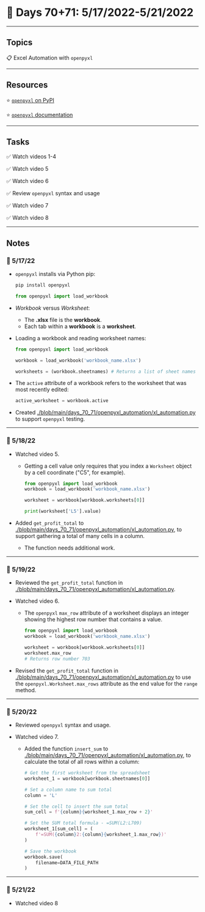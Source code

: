 # :calendar: Days 70+71: 5/17/2022-5/21/2022

---

## Topics

:clipboard: Excel Automation with `openpyxl`

---

## Resources

:star: [`openpyxl` on PyPI](https://pypi.org/project/openpyxl)

:star: [`openpyxl` documentation](https://openpyxl.readthedocs.io/en/stable)

---

## Tasks

:white_check_mark: Watch videos 1-4

:white_check_mark: Watch video 5

:white_check_mark: Watch video 6

:white_check_mark: Review `openpyxl` syntax and usage

:white_check_mark: Watch video 7

:white_check_mark: Watch video 8

---

## Notes

### :notebook: 5/17/22

- `openpyxl` installs via Python pip:

    ```bash
    pip install openpyxl
    ```

    ```python
    from openpyxl import load_workbook
    ```

- _Workbook_ versus _Worksheet_:
    - The **.xlsx** file is the **workbook**.
    - Each tab within a **workbook** is a **worksheet**.

- Loading a workbook and reading worksheet names:

    ```python
    from openpyxl import load_workbook

    workbook = load_workbook('workbook_name.xlsx')

    worksheets = (workbook.sheetnames) # Returns a list of sheet names
    ```

- The `active` attribute of a workbook refers to the worksheet that was most recently edited:

    ```python
    active_worksheet = workbook.active
    ```

- Created [./blob/main/days_70_71/openpyxl_automation/xl_automation.py](./blob/main/days_70_71/openpyxl_automation/xl_automation.py) to support `openpyxl` testing.

---

### :notebook: 5/18/22

- Watched video 5.
    - Getting a cell value only requires that you index a `Worksheet` object by a cell coordinate ("C5", for example).

        ```python
        from openpyxl import load_workbook
        workbook = load_workbook('workbook_name.xlsx')

        worksheet = workbook[workbook.worksheets[0]]

        print(worksheet['L5'].value)
        ```

- Added `get_profit_total` to [./blob/main/days_70_71/openpyxl_automation/xl_automation.py](./blob/main/days_70_71/openpyxl_automation/xl_automation.py), to support gathering a total of many cells in a column.
    - The function needs additional work.

---

### :notebook: 5/19/22

- Reviewed the `get_profit_total` function in [./blob/main/days_70_71/openpyxl_automation/xl_automation.py](./blob/main/days_70_71/openpyxl_automation/xl_automation.py).

- Watched video 6.
    - The `openpyxl` `max_row` attribute of a worksheet displays an integer showing the highest row number that contains a value.

        ```python
        from openpyxl import load_workbook
        workbook = load_workbook('workbook_name.xlsx')

        worksheet = workbook[workbook.worksheets[0]]
        worksheet.max_row
        # Returns row number 703
        ```

- Revised the `get_profit_total` function in [./blob/main/days_70_71/openpyxl_automation/xl_automation.py](./blob/main/days_70_71/openpyxl_automation/xl_automation.py) to use the `openpyxl.Worksheet.max_rows` attribute as the end value for the `range` method.

---

### :notebook: 5/20/22

- Reviewed `openpyxl` syntax and usage.

- Watched video 7.
    - Added the function `insert_sum` to [./blob/main/days_70_71/openpyxl_automation/xl_automation.py](./blob/main/days_70_71/openpyxl_automation/xl_automation.py), to calculate the total of all rows within a column:

        ```python
        # Get the first worksheet from the spreadsheet
        worksheet_1 = workbook[workbook.sheetnames[0]]

        # Set a column name to sum total
        column = 'L'

        # Set the cell to insert the sum total
        sum_cell = f'{column}{worksheet_1.max_row + 2}'

        # Set the SUM total formula - =SUM(L2:L709)
        worksheet_1[sum_cell] = (
            f'=SUM({column}2:{column}{worksheet_1.max_row})'
        )

        # Save the workbook
        workbook.save(
            filename=DATA_FILE_PATH
        )
        ```

---

### :notebook: 5/21/22

- Watched video 8
